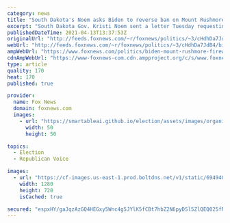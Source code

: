 ```yaml
---
category: news
title: "South Dakota's Noem asks Biden to reverse ban on Mount Rushmore fireworks display"
excerpt: "South Dakota Gov. Kristi Noem sent a letter Tuesday requesting that President Biden reverse his administration's ban on an Independence Day fireworks celebration at Mount Rushmore this year, arguing doing so would be in keeping with an agreement the federal government made with her state last year."
publishedDateTime: 2021-04-13T13:37:53Z
originalUrl: "http://feeds.foxnews.com/~r/foxnews/politics/~3/cHdhDa7JdB4/biden-mount-rushmore-fireworks-ban-south-dakota-noem"
webUrl: "http://feeds.foxnews.com/~r/foxnews/politics/~3/cHdhDa7JdB4/biden-mount-rushmore-fireworks-ban-south-dakota-noem"
ampWebUrl: "https://www.foxnews.com/politics/biden-mount-rushmore-fireworks-ban-south-dakota-noem.amp"
cdnAmpWebUrl: "https://www-foxnews-com.cdn.ampproject.org/c/s/www.foxnews.com/politics/biden-mount-rushmore-fireworks-ban-south-dakota-noem.amp"
type: article
quality: 170
heat: 170
published: true

provider:
  name: Fox News
  domain: foxnews.com
  images:
    - url: "https://smartableai.github.io/election/assets/images/organizations/foxnews.com-50x50.jpg"
      width: 50
      height: 50

topics:
  - Election
  - Republican Voice

images:
  - url: "https://cf-images.us-east-1.prod.boltdns.net/v1/static/694940094001/597cc29d-971d-4c45-bea4-94b1bb269ef7/b444c0d4-0e4f-4b88-b49d-d9a73622ebbb/1280x720/match/image.jpg"
    width: 1280
    height: 720
    isCached: true

secured: "espxHY/gaJqzAzGQ4HEGxy5Wnc4g5JYlK5fCBt7hbZ2N6pyDSl5ZlQEQ025fN6eeDGzHJ9UO/YM9dfijJkYzaTZtMmG9RmlA7ChkSsG2wWnVLLP6SEg7y2JRlNjVvFrWMAXpM72Iek2cGzaO2VrvAbzJRw8SlC70QKQUjEpMQE7kX0Obtp7NIFFRA76RbuYZgt1omcXbHMlNIRdtt2ha5osbIadzmxpaGseu+6qXkh/ScleQjNmZQaklJnfuwfoIudiCcCmDMrBCy+3r/136v08gk8Czc/mmcBVjfvyAA+kx5CWixZFgLdGFWUC2w8VIsJaiSH877vaxiVItdF8wM6zC8iN/+LZRGigdu3he4kk=;1c4hvfnNP1arGqWXUCqCSA=="
---
```


